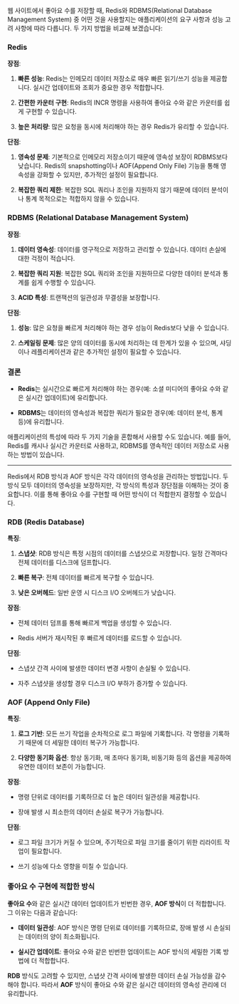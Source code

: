 웹 사이트에서 좋아요 수를 저장할 때, Redis와 RDBMS(Relational Database Management System) 중 어떤 것을 사용할지는 애플리케이션의 요구 사항과 성능 고려 사항에 따라 다릅니다. 두 가지 방법을 비교해 보겠습니다:

### Redis

**장점**:

1. **빠른 성능**: Redis는 인메모리 데이터 저장소로 매우 빠른 읽기/쓰기 성능을 제공합니다. 실시간 업데이트와 조회가 중요한 경우 적합합니다.
    
2. **간편한 카운터 구현**: Redis의 INCR 명령을 사용하여 좋아요 수와 같은 카운터를 쉽게 구현할 수 있습니다.
    
3. **높은 처리량**: 많은 요청을 동시에 처리해야 하는 경우 Redis가 유리할 수 있습니다.
    

**단점**:

1. **영속성 문제**: 기본적으로 인메모리 저장소이기 때문에 영속성 보장이 RDBMS보다 낮습니다. Redis의 snapshotting이나 AOF(Append Only File) 기능을 통해 영속성을 강화할 수 있지만, 추가적인 설정이 필요합니다.
    
2. **복잡한 쿼리 제한**: 복잡한 SQL 쿼리나 조인을 지원하지 않기 때문에 데이터 분석이나 통계 목적으로는 적합하지 않을 수 있습니다.
    

### RDBMS (Relational Database Management System)

**장점**:

1. **데이터 영속성**: 데이터를 영구적으로 저장하고 관리할 수 있습니다. 데이터 손실에 대한 걱정이 적습니다.
    
2. **복잡한 쿼리 지원**: 복잡한 SQL 쿼리와 조인을 지원하므로 다양한 데이터 분석과 통계를 쉽게 수행할 수 있습니다.
    
3. **ACID 특성**: 트랜잭션의 일관성과 무결성을 보장합니다.
    

**단점**:

1. **성능**: 많은 요청을 빠르게 처리해야 하는 경우 성능이 Redis보다 낮을 수 있습니다.
    
2. **스케일링 문제**: 많은 양의 데이터를 동시에 처리하는 데 한계가 있을 수 있으며, 샤딩이나 레플리케이션과 같은 추가적인 설정이 필요할 수 있습니다.
    

### 결론

- **Redis**는 실시간으로 빠르게 처리해야 하는 경우(예: 소셜 미디어의 좋아요 수와 같은 실시간 업데이트)에 유리합니다.
    
- **RDBMS**는 데이터의 영속성과 복잡한 쿼리가 필요한 경우(예: 데이터 분석, 통계 등)에 유리합니다.
    

애플리케이션의 특성에 따라 두 가지 기술을 혼합해서 사용할 수도 있습니다. 예를 들어, Redis를 캐시나 실시간 카운터로 사용하고, RDBMS를 영속적인 데이터 저장소로 사용하는 방법이 있습니다.

--------------------------------------------------------------------------

Redis에서 RDB 방식과 AOF 방식은 각각 데이터의 영속성을 관리하는 방법입니다. 두 방식 모두 데이터의 영속성을 보장하지만, 각 방식의 특성과 장단점을 이해하는 것이 중요합니다. 이를 통해 좋아요 수를 구현할 때 어떤 방식이 더 적합한지 결정할 수 있습니다.

### RDB (Redis Database)

**특징**:

1. **스냅샷**: RDB 방식은 특정 시점의 데이터를 스냅샷으로 저장합니다. 일정 간격마다 전체 데이터를 디스크에 덤프합니다.
    
2. **빠른 복구**: 전체 데이터를 빠르게 복구할 수 있습니다.
    
3. **낮은 오버헤드**: 일반 운영 시 디스크 I/O 오버헤드가 낮습니다.
    

**장점**:

- 전체 데이터 덤프를 통해 빠르게 백업을 생성할 수 있습니다.
    
- Redis 서버가 재시작된 후 빠르게 데이터를 로드할 수 있습니다.
    

**단점**:

- 스냅샷 간격 사이에 발생한 데이터 변경 사항이 손실될 수 있습니다.
    
- 자주 스냅샷을 생성할 경우 디스크 I/O 부하가 증가할 수 있습니다.
    

### AOF (Append Only File)

**특징**:

1. **로그 기반**: 모든 쓰기 작업을 순차적으로 로그 파일에 기록합니다. 각 명령을 기록하기 때문에 더 세밀한 데이터 복구가 가능합니다.
    
2. **다양한 동기화 옵션**: 항상 동기화, 매 초마다 동기화, 비동기화 등의 옵션을 제공하여 유연한 데이터 보존이 가능합니다.
    

**장점**:

- 명령 단위로 데이터를 기록하므로 더 높은 데이터 일관성을 제공합니다.
    
- 장애 발생 시 최소한의 데이터 손실로 복구가 가능합니다.
    

**단점**:

- 로그 파일 크기가 커질 수 있으며, 주기적으로 파일 크기를 줄이기 위한 리라이트 작업이 필요합니다.
    
- 쓰기 성능에 다소 영향을 미칠 수 있습니다.
    

### 좋아요 수 구현에 적합한 방식

**좋아요 수**와 같은 실시간 데이터 업데이트가 빈번한 경우, **AOF 방식**이 더 적합합니다. 그 이유는 다음과 같습니다:

- **데이터 일관성**: AOF 방식은 명령 단위로 데이터를 기록하므로, 장애 발생 시 손실되는 데이터의 양이 최소화됩니다.
    
- **실시간 업데이트**: 좋아요 수와 같은 빈번한 업데이트는 AOF 방식의 세밀한 기록 방법에 더 적합합니다.
    

**RDB** 방식도 고려할 수 있지만, 스냅샷 간격 사이에 발생한 데이터 손실 가능성을 감수해야 합니다. 따라서 **AOF** 방식이 좋아요 수와 같은 실시간 데이터의 영속성 관리에 더 유리합니다.